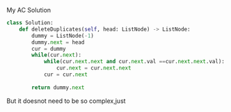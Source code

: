 
My AC Solution

```Python
class Solution:
    def deleteDuplicates(self, head: ListNode) -> ListNode:
        dummy = ListNode(-1)
        dummy.next = head
        cur = dummy
        while(cur.next):
            while(cur.next.next and cur.next.val ==cur.next.next.val):
                cur.next = cur.next.next
            cur = cur.next
        
        return dummy.next

```

But it doesnot need to be so complex,just 